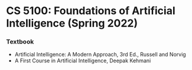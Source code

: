 # CS 5100: Foundations of Artificial Intelligence (Spring 2022)

### Textbook
* Artificial Intelligence: A Modern Approach, 3rd Ed., Russell and Norvig
* A First Course in Artificial Intelligence, Deepak Kehmani
